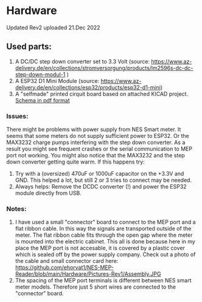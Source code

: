 # Hardware 
Updated Rev2 uploaded 21.Dec 2022

## Used parts:
1) A DC/DC step down converter set to 3.3 Volt (source: https://www.az-delivery.de/en/collections/stromversorgung/products/lm2596s-dc-dc-step-down-modul-1 )
2) A ESP32 D1 Mini Module (source: https://www.az-delivery.de/en/collections/esp32/products/esp32-d1-mini)
3) A "selfmade" printed cirquit board based on attached KICAD project. [Schema in pdf format](https://github.com/ehorvat1/NES-MEP-Reader/blob/main/Hardware/NES-MEP-EHo-shema-Rev2.pdf)

### Issues:
There might be problems with power supply from NES Smart meter. It seems that some meters do not supply sufficient power to ESP32. Or the MAX3232 charge pumps interfering with the step down converter. As a result you might see frequent crashes or the serial communication to MEP port not working. You might also notice that the MAX3232 and the step down converter getting quite warm. 
If this happens try:
1) Try with a (oversized) 470uF or 1000uF capacitor on the +3.3V and GND. This helped a lot, but still 2 or 3 tries to connect may be needed.
2) Always helps: Remove the DCDC converter (!) and power the ESP32 module directly from USB.

### Notes:
1) I have used a small "connector" board to connect to the MEP port and a flat ribbon cable. In this way the signals are transported outside of the meter. The flat ribbon cable fits through the open gap where the meter is mounted into the electric cabinet. This all is done because here in my place the MEP port is not accesable, it is covered by a plastic cover which is sealed off by the power supply company. Check out a photo of the cable and small connector card here: https://github.com/ehorvat1/NES-MEP-Reader/blob/main/Hardware/Pictures-Rev1/Assembly.JPG
2) The spacing of the MEP port terminals is different between NES smart meter models. Therefore just 5 short wires are connected to the "connector" board.
